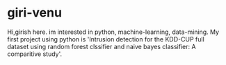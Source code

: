 # giri-venu
Hi,girish here. im interested in python, machine-learning, data-mining. 
My first project using python is 'Intrusion detection for the KDD-CUP full dataset using random forest clssifier and naive bayes classifier: A comparitive study'.
